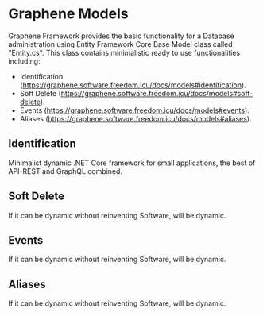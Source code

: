 # Graphene Models

Graphene Framework provides the basic functionality for a Database administration using Entity Framework Core Base Model class called "Entity.cs".
This class contains minimalistic ready to use functionalities including:

- Identification (https://graphene.software.freedom.icu/docs/models#identification).
- Soft Delete (https://graphene.software.freedom.icu/docs/models#soft-delete).
- Events (https://graphene.software.freedom.icu/docs/models#events).
- Aliases (https://graphene.software.freedom.icu/docs/models#aliases).

## Identification

Minimalist dynamic .NET Core framework for small applications, the best of API-REST and GraphQL combined.

## Soft Delete

If it can be dynamic without reinventing Software, will be dynamic.

## Events

If it can be dynamic without reinventing Software, will be dynamic.

## Aliases

If it can be dynamic without reinventing Software, will be dynamic.